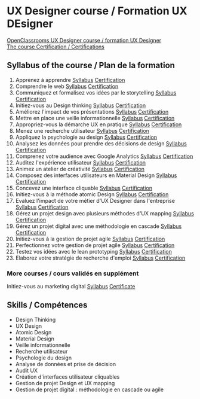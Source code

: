 # UX Designer course / Formation UX DEsigner
[OpenClassrooms UX Designer course / formation UX Designer](https://openclassrooms.com/fr/paths/97-ux-designer)  
[The course Certification / Certifications](https://github.com/s-manguy/diploma/blob/main/UX-DESIGN/sandrine-manguy-certification-UXDesigner.png)

## Syllabus of the course / Plan de la formation
1. Apprenez à apprendre [Syllabus](https://openclassrooms.com/fr/courses/4312781-apprenez-a-apprendre) [Certification]()  
1. Comprendre le web [Syllabus](https://openclassrooms.com/fr/courses/1946386-comprendre-le-web) [Certification]()  
1. Communiquez et formalisez vos idées par le storytelling [Syllabus](https://openclassrooms.com/fr/courses/5238041-communiquez-et-formalisez-vos-idees-par-le-storytelling) [Certification]()  
1. Initiez-vous au Design thinking [Syllabus](https://openclassrooms.com/fr/courses/3013836-initiez-vous-au-design-thinking) [Certification]()  
1. Améliorez l'impact de vos présentations [Syllabus](https://openclassrooms.com/fr/courses/3013891-ameliorez-limpact-de-vos-presentations) [Certification]()  
1. Mettre en place une veille informationnelle [Syllabus](https://openclassrooms.com/fr/courses/4805776-mettez-en-place-un-systeme-de-veille-informationnelle) [Certification]() 
1. Appropriez-vous la démarche UX en pratique [Syllabus](https://openclassrooms.com/fr/courses/3938146-appropriez-vous-la-demarche-ux-en-pratique) [Certification]()  
1. Menez une recherche utilisateur [Syllabus](https://openclassrooms.com/fr/courses/5192236-menez-une-recherche-utilisateur) [Certification]()  
1. Appliquez la psychologie au design [Syllabus](https://openclassrooms.com/fr/courses/5248811-appliquez-la-psychologie-au-design) [Certification]()  
1. Analysez les données pour prendre des décisions de design [Syllabus](https://openclassrooms.com/fr/courses/5248881-analysez-des-donnees-pour-prendre-des-decisions-de-design) [Certification]()  
1. Comprenez votre audience avec Google Analytics [Syllabus](https://openclassrooms.com/fr/courses/3013736-comprenez-votre-audience-avec-google-analytics) [Certification]()  
1. Auditez l'expérience utilisateur [Syllabus](https://openclassrooms.com/fr/courses/5248981-auditez-lexperience-utilisateur) [Certification]()  
1. Animez un atelier de créativité [Syllabus](https://openclassrooms.com/fr/courses/4421146-animez-un-atelier-de-creativite) [Certification]()  
1. Composez des interfaces utilisateurs en Material Design [Syllabus](https://openclassrooms.com/fr/courses/3936801-composez-des-interfaces-utilisateurs-en-material-design) [Certification]()  
1. Concevez une interface cliquable [Syllabus](https://openclassrooms.com/fr/courses/5249006-concevez-une-interface-cliquable) [Certification]()  
1. Initiez-vous à la méthode atomic Design [Syllabus](https://openclassrooms.com/fr/courses/5249021-initiez-vous-a-la-methode-atomic-design) [Certification]()  
1. Evaluez l'impact de votre métier d'UX Designer dans l'entreprise [Syllabus](https://openclassrooms.com/fr/courses/5249071-evaluez-l-impact-de-votre-metier-d-ux-designer-dans-l-entreprise) [Certification]()  
1. Gérez un projet design avec plusieurs méthodes d'UX mapping [Syllabus](https://openclassrooms.com/fr/courses/5249081-gerez-un-projet-design-avec-plusieurs-methodes-de-ux-mapping) [Certification]()  
1. Gérez un projet digital avec une méthodologie en cascade [Syllabus](https://openclassrooms.com/fr/courses/4296701-gerez-un-projet-digital-avec-une-methodologie-en-cascade) [Certification]()  
1. Initiez-vous à la gestion de projet agile [Syllabus](https://openclassrooms.com/fr/courses/4507926-initiez-vous-a-la-gestion-de-projet-agile) [Certification]()  
1. Perfectionnez votre gestion de projet agile [Syllabus](https://openclassrooms.com/fr/courses/4511316-perfectionnez-votre-gestion-de-projet-agile) [Certification]()  
1. Testez vos idées avec le lean prototyping [Syllabus](https://openclassrooms.com/fr/courses/4781491-testez-vos-idees-avec-le-lean-prototyping) [Certification]()  
1. Elaborez votre stratégie de recherche d'emploi [Syllabus](https://openclassrooms.com/fr/courses/5218221-elaborez-votre-strategie-de-recherche-demploi) [Certification]()  

### More courses / cours validés en supplément
Initiez-vous au marketing digital [Syllabus]() [Certificate]()
 
## Skills / Compétences
* Design Thinking
* UX Design
* Atomic Design
* Material Design
* Veille informationnelle
* Recherche utilisateur
* Psychologie du design
* Analyse de données et prise de décision
* Audit UX
* Création d'interfaces utilisateur cliquables
* Gestion de projet Design et UX mapping
* Gestion de projet digital : méthodologie en cascade ou agile
